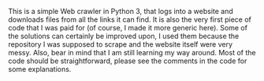 This is a simple Web crawler in Python 3, that logs into a website and downloads files from all the links it can find. 
It is also the very first piece of code that I was paid for (of course, I made it more generic here). 
Some of the solutions can certainly be improved upon, 
I used them because the repository I was supposed to scrape and the website itself were very messy. 
Also, bear in mind that I am still learning my way around. 
Most of the code should be straightforward, please see the comments in the code for some explanations.
